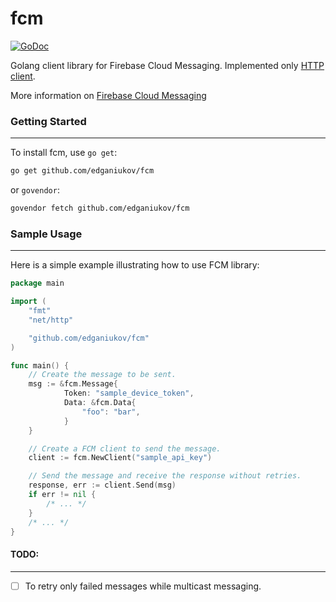 # fcm
[![GoDoc](https://godoc.org/github.com/edganiukov/fcm?status.svg)](https://godoc.org/github.com/edganiukov/fcm)

Golang client library for Firebase Cloud Messaging. Implemented only [HTTP client](https://firebase.google.com/docs/cloud-messaging/http-server-ref#downstream).

More information on [Firebase Cloud Messaging](https://firebase.google.com/docs/cloud-messaging/)

### Getting Started
-------------------
To install fcm, use `go get`:

```bash
go get github.com/edganiukov/fcm
```
or `govendor`:

```bash
govendor fetch github.com/edganiukov/fcm
```

### Sample Usage
----------------
Here is a simple example illustrating how to use FCM library:
```go
package main

import (
	"fmt"
	"net/http"

	"github.com/edganiukov/fcm"
)

func main() {
	// Create the message to be sent.
	msg := &fcm.Message{
     		Token: "sample_device_token",
      		Data: &fcm.Data{
         		"foo": "bar",
      		}
  	}

	// Create a FCM client to send the message.
	client := fcm.NewClient("sample_api_key")

	// Send the message and receive the response without retries.
	response, err := client.Send(msg)
	if err != nil {
		/* ... */
	}
	/* ... */
}
```


#### TODO:
---------
- [ ] To retry only failed messages while multicast messaging.
